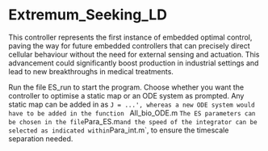# Extremum_Seeking_LD

This controller represents the first instance of embedded optimal control, paving the way for future embedded controllers that can precisely direct cellular behaviour without the need for external sensing and actuation. This advancement could significantly boost production in industrial settings and lead to new breakthroughs in medical treatments.


Run the file ES_run to start the program. Choose whether you want the controller to optimise a static map or an ODE system as prompted. Any static map can be added in as `J = ...', whereas a new ODE system would have to be added in the function ` All_bio_ODE.m ` The ES parameters can be chosen in the file `Para_ES.m` and the speed of the integrator can be selected as indicated within `Para_int.m`, to ensure the timescale separation needed.
